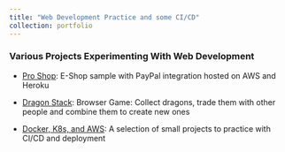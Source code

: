 ```yaml
---
title: "Web Development Practice and some CI/CD"
collection: portfolio
---
```


### Various Projects Experimenting With Web Development

* [Pro Shop](https://github.com/AndLydakis/EShop): E-Shop sample with PayPal integration hosted on AWS and Heroku
  
* [Dragon Stack](https://github.com/AndLydakis/DStack): Browser Game: Collect dragons, trade them with other people and combine them to create new ones

* [Docker, K8s, and AWS](https://github.com/AndLydakis/DockerK8s): A selection of small projects to practice with CI/CD and deployment
 